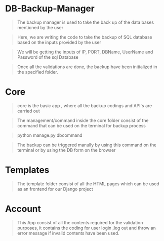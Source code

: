 # DB-Backup-Manager

> The backup manager is used to take the back up of the data bases mentioned by the user

> Here, we are writing the code to take the backup of SQL database  based on the inputs provided by the user

> We will be getting the inputs of IP, PORT, DBName, UserName and Password of the sql Database

> Once all the validations are done, the backup have been initialized in  the specified folder.


# Core

> core is the basic app , where all the backup codings and API's are carried out

> The management/command inside the core folder consist of the command that can be used on the terminal for backup process

> python manage.py dbcommand

> The backup can be triggered manully by using this command on the terminal or by using the DB form on the browser


# Templates

> The template folder consist of  all the  HTML pages which can be used as an frontend for our Django project

# Account

> This App consist of all the contents required for the validation purposes, it contains the coding for user login ,log out and throw an error message if invalid contents have been used. 
